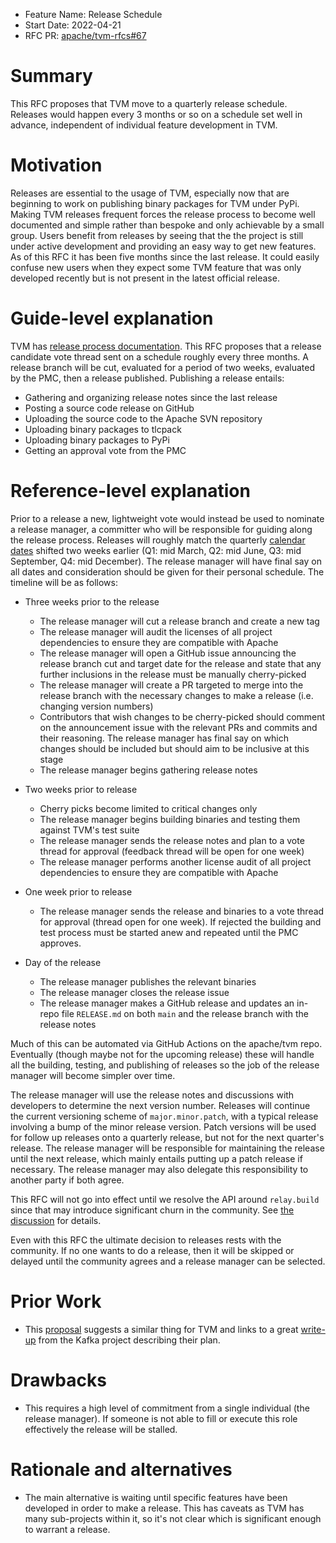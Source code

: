 - Feature Name: Release Schedule
- Start Date: 2022-04-21
- RFC PR: [apache/tvm-rfcs#67](https://github.com/apache/tvm-rfcs/pull/67)

# Summary
This RFC proposes that TVM move to a quarterly release schedule. Releases would happen every 3 months or so on a schedule set well in advance, independent of individual feature development in TVM.

# Motivation
Releases are essential to the usage of TVM, especially now that are beginning to work on publishing binary packages for TVM under PyPi. Making TVM releases frequent forces the release process to become well documented and simple rather than bespoke and only achievable by a small group. Users benefit from releases by seeing that the the project is still under active development and providing an easy way to get new features. As of this RFC it has been five months since the last release. It could easily confuse new users when they expect some TVM feature that was only developed recently but is not present in the latest official release.


# Guide-level explanation
TVM has [release process documentation](https://tvm.apache.org/docs/contribute/release_process.html). This RFC proposes that a release candidate vote thread sent on a schedule roughly every three months. A release branch will be cut, evaluated for a period of two weeks, evaluated by the PMC, then a release published. Publishing a release entails:

* Gathering and organizing release notes since the last release
* Posting a source code release on GitHub
* Uploading the source code to the Apache SVN repository
* Uploading binary packages to tlcpack
* Uploading binary packages to PyPi
* Getting an approval vote from the PMC

# Reference-level explanation

Prior to a release a new, lightweight vote would instead be used to nominate a release manager, a committer who will be responsible for guiding along the release process. Releases will roughly match the quarterly [calendar dates](https://en.wikipedia.org/wiki/Calendar_year#Quarters) shifted two weeks earlier (Q1: mid March, Q2: mid June, Q3: mid September, Q4: mid December). The release manager will have final say on all dates and consideration should be given for their personal schedule. The timeline will be as follows:
* Three weeks prior to the release
    * The release manager will cut a release branch and create a new tag
    * The release manager will audit the licenses of all project dependencies to ensure they are compatible with Apache
    * The release manager will open a GitHub issue announcing the release branch cut and target date for the release and state that any further inclusions in the release must be manually cherry-picked
    * The release manager will create a PR targeted to merge into the release branch with the necessary changes to make a release (i.e. changing version numbers)
    * Contributors that wish changes to be cherry-picked should comment on the announcement issue with the relevant PRs and commits and their reasoning. The release manager has final say on which changes should be included but should aim to be inclusive at this stage
    * The release manager begins gathering release notes

* Two weeks prior to release
    * Cherry picks become limited to critical changes only
    * The release manager begins building binaries and testing them against TVM's test suite
    * The release manager sends the release notes and plan to a vote thread for approval (feedback thread will be open for one week)
    * The release manager performs another license audit of all project dependencies to ensure they are compatible with Apache

* One week prior to release
    * The release manager sends the release and binaries to a vote thread for approval (thread open for one week). If rejected the building and test process must be started anew and repeated until the PMC approves.

* Day of the release
    * The release manager publishes the relevant binaries
    * The release manager closes the release issue
    * The release manager makes a GitHub release and updates an in-repo file `RELEASE.md` on both `main` and the release branch with the release notes

Much of this can be automated via GitHub Actions on the apache/tvm repo. Eventually (though maybe not for the upcoming release) these will handle all the building, testing, and publishing of releases so the job of the release manager will become simpler over time.

The release manager will use the release notes and discussions with developers to determine the next version number. Releases will continue the current versioning scheme of `major.minor.patch`, with a typical release involving a bump of the minor release version. Patch versions will be used for follow up releases onto a quarterly release, but not for the next quarter's release. The release manager will be responsible for maintaining the release until the next release, which mainly entails putting up a patch release if necessary. The release manager may also delegate this responsibility to another party if both agree.

This RFC will not go into effect until we resolve the API around `relay.build` since that may introduce significant churn in the community. See [the discussion](https://discuss.tvm.apache.org/t/pre-rfc-compilation-configuration-representation/11372) for details.

Even with this RFC the ultimate decision to releases rests with the community. If no one wants to do a release, then it will be skipped or delayed until the community agrees and a release manager can be selected.

# Prior Work

* This [proposal](https://discuss.tvm.apache.org/t/pre-rfc-switch-to-time-based-releases/4245) suggests a similar thing for TVM and links to a great [write-up](https://cwiki.apache.org/confluence/display/KAFKA/Time+Based+Release+Plan) from the Kafka project describing their plan.

# Drawbacks

* This requires a high level of commitment from a single individual (the release manager). If someone is not able to fill or execute this role effectively the release will be stalled.

# Rationale and alternatives

* The main alternative is waiting until specific features have been developed in order to make a release. This has caveats as TVM has many sub-projects within it, so it's not clear which is significant enough to warrant a release.

